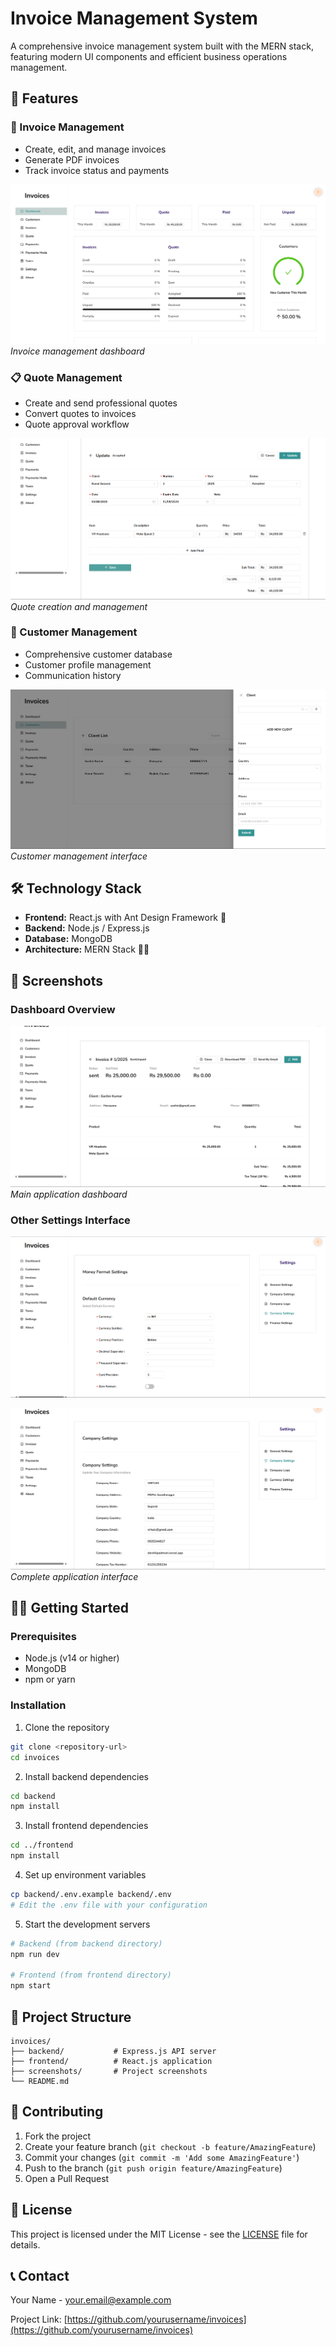 # Invoice Management System

A comprehensive invoice management system built with the MERN stack, featuring modern UI components and efficient business operations management.

## 🚀 Features

### 📄 Invoice Management
- Create, edit, and manage invoices
- Generate PDF invoices
- Track invoice status and payments

![Invoice Dashboard](frontend/src/screenshots/invoice.png)
*Invoice management dashboard*

### 📋 Quote Management
- Create and send professional quotes
- Convert quotes to invoices
- Quote approval workflow

![Quote Management](frontend/src/screenshots/Quote.png)
*Quote creation and management*

### 👥 Customer Management
- Comprehensive customer database
- Customer profile management
- Communication history

![Customer Management](frontend/src/screenshots/client.png)
*Customer management interface*

## 🛠️ Technology Stack

- **Frontend:** React.js with Ant Design Framework 🐜
- **Backend:** Node.js / Express.js
- **Database:** MongoDB
- **Architecture:** MERN Stack 👨‍💻

## 📸 Screenshots

### Dashboard Overview
![Dashboard](frontend/src/screenshots/invoice1.png)
*Main application dashboard*

### Other Settings Interface
![Invoice Interface](frontend/src/screenshots/companySettings.png)

![Application Overview](frontend/src/screenshots/settings.png)
*Complete application interface*

## 🏃‍♂️ Getting Started

### Prerequisites
- Node.js (v14 or higher)
- MongoDB
- npm or yarn

### Installation

1. Clone the repository
```bash
git clone <repository-url>
cd invoices
```

2. Install backend dependencies
```bash
cd backend
npm install
```

3. Install frontend dependencies
```bash
cd ../frontend
npm install
```

4. Set up environment variables
```bash
cp backend/.env.example backend/.env
# Edit the .env file with your configuration
```

5. Start the development servers
```bash
# Backend (from backend directory)
npm run dev

# Frontend (from frontend directory)
npm start
```

## 📁 Project Structure

```
invoices/
├── backend/           # Express.js API server
├── frontend/          # React.js application
├── screenshots/       # Project screenshots
└── README.md
```

## 🤝 Contributing

1. Fork the project
2. Create your feature branch (`git checkout -b feature/AmazingFeature`)
3. Commit your changes (`git commit -m 'Add some AmazingFeature'`)
4. Push to the branch (`git push origin feature/AmazingFeature`)
5. Open a Pull Request

## 📝 License

This project is licensed under the MIT License - see the [LICENSE](LICENSE) file for details.

## 📞 Contact

Your Name - your.email@example.com

Project Link: [https://github.com/yourusername/invoices](https://github.com/yourusername/invoices)

